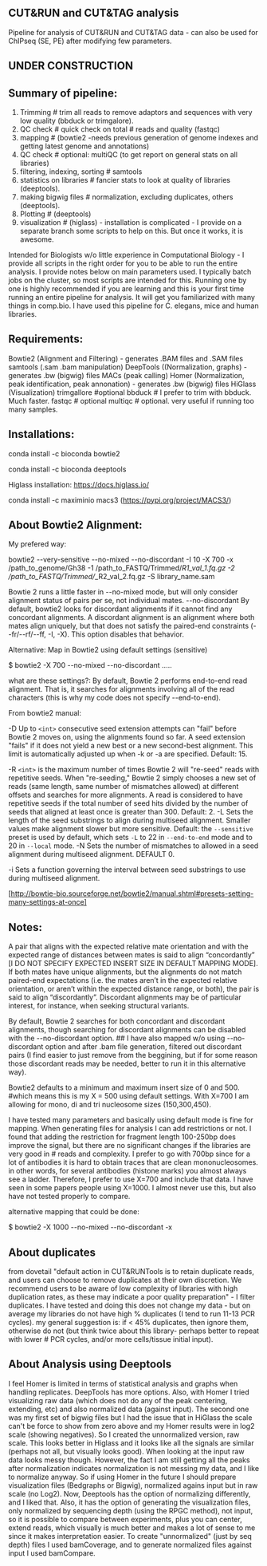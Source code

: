 ## CUT&RUN and CUT&TAG analysis
Pipeline for analysis of CUT&RUN and CUT&TAG data - can also be used for ChIPseq (SE, PE) after modifying few parameters.
## UNDER CONSTRUCTION

## Summary of pipeline:

1. Trimming # trim all reads to remove adaptors and sequences with very low quality (bbduck or trimgalore). 
2. QC check # quick check on total # reads and quality (fastqc)
3. mapping # (bowtie2 -needs previous generation of genome indexes and getting latest genome and annotations)
4. QC check # optional: multiQC (to get report on general stats on all libraries)
5. filtering, indexing, sorting # samtools 
6. statistics on libraries # fancier stats to look at quality of libraries (deeptools). 
7. making bigwig files # normalization, excluding duplicates, others (deeptools).
8. Plotting # (deeptools)
9. visualization # (higlass) - installation is complicated - I provide on a separate branch some scripts to help on this. But once it works, it is awesome.

Intended for Biologists w/o little experience in Computational Biology - I provide all scripts in the right order for you to be able to run the entire analysis. I provide notes below on main parameters used.
I typically batch jobs on the cluster, so most scripts are intended for this. Running one by one is highly recommended if you are learning and this is your first time running an entire pipeline for analysis. It will get you familiarized with many things in comp.bio.
I have used this pipeline for C. elegans, mice and human libraries.

## Requirements:
Bowtie2 (Alignment and Filtering) - generates .BAM files and .SAM files
samtools (.sam .bam manipulation)
DeepTools ((Normalization, graphs) - generates .bw (bigwig) files
MACs (peak calling)
Homer (Normalization, peak identification, peak annonation) - generates .bw (bigwig) files
HiGlass (Visualization) 
trimgallore #optional
bbduck # I prefer to trim with bbduck. Much faster.
fastqc # optional
multiqc # optional. very useful if running too many samples.

## Installations:

conda install -c bioconda bowtie2 

conda install -c bioconda deeptools

Higlass installation: https://docs.higlass.io/

conda install -c maximinio macs3 (https://pypi.org/project/MACS3/)

## About Bowtie2 Alignment:
My prefered way:

bowtie2 --very-sensitive --no-mixed --no-discordant -I 10 -X 700 -x /path_to_genome/Gh38 -1 /path_to_FASTQ/Trimmed/*R1_val_1.fq.gz -2 /path_to_FASTQ/Trimmed/*_R2_val_2.fq.gz -S library_name.sam

Bowtie 2 runs a little faster in --no-mixed mode, but will only consider alignment status of pairs per se, not individual mates.
--no-discordant By default, bowtie2 looks for discordant alignments if it cannot find any concordant alignments. A discordant alignment is an alignment where both mates align uniquely, but that does not satisfy the paired-end constraints (--fr/--rf/--ff, -I, -X). This option disables that behavior.

Alternative: Map in Bowtie2 using default settings (sensitive) 

$ bowtie2 -X 700 --no-mixed --no-discordant ..... 

what are these settings?:
By default, Bowtie 2 performs end-to-end read alignment. That is, it searches for alignments involving all of the read characters (this is why my code does not specify --end-to-end).

From bowtie2 manual:

-D <int>
        Up to `<int>` consecutive seed extension attempts can "fail" before Bowtie 2
        moves on, using the alignments found so far.  A seed extension "fails" if it
        does not yield a new best or a new second-best alignment.  This limit is
        automatically adjusted up when -k or -a are specified.  Default: 15.

-R <int>
        `<int>` is the maximum number of times Bowtie 2 will "re-seed" reads with
        repetitive seeds. When "re-seeding," Bowtie 2 simply chooses a new set of reads
        (same length, same number of mismatches allowed) at different offsets and
        searches for more alignments.  A read is considered to have repetitive seeds if
        the total number of seed hits divided by the number of seeds that aligned at
        least once is greater than 300.  Default: 2.
-L <int>
        Sets the length of the seed substrings to align during multiseed alignment.
        Smaller values make alignment slower but more sensitive. Default: the
        `--sensitive` preset is used by default, which sets `-L` to 22 in
        `--end-to-end` mode and to 20 in `--local` mode.
-N <int>
        Sets the number of mismatches to allowed in a seed alignment during multiseed
        alignment. DEFAULT 0.

-i <func>
Sets a function governing the interval between seed substrings to use during multiseed alignment. 

[http://bowtie-bio.sourceforge.net/bowtie2/manual.shtml#presets-setting-many-settings-at-once]

## Notes:

A pair that aligns with the expected relative mate orientation and with the expected range of distances between mates is said to align “concordantly” [I DO NOT SPECIFY EXPECTED INSERT SIZE IN DEFAULT MAPPING MODE]. If both mates have unique alignments, but the alignments do not match paired-end expectations (i.e. the mates aren’t in the expected relative orientation, or aren’t within the expected distance range, or both), the pair is said to align “discordantly”. Discordant alignments may be of particular interest, for instance, when seeking structural variants.

By default, Bowtie 2 searches for both concordant and discordant alignments, though searching for discordant alignments can be disabled with the --no-discordant option. ## I have also mapped w/o using --no-discordant option and after .bam file generation, filtered out discordant pairs (I find easier to just remove from the beggining, but if for some reason those discordant reads may be needed, better to run it in this alternative way).
  
Bowtie2 defaults to a minimum and maximum insert size of 0 and 500. #which means this is my X = 500 using default settings. With X=700 I am allowing for mono, di and tri nucleosome sizes (150,300,450). 

I have tested many parameters and basically using default mode is fine for mapping. When generating files for analysis I can add restrictions or not. I found that adding the restriction for fragment length 100-250bp does improve the signal, but there are no significant changes if the libraries are very good in # reads and complexity. I prefer to go with 700bp since for a lot of antibodies it is hard to obtain traces that are clean mononucleosomes. in other words, for several antibodies (histone marks) you almost always see a ladder. Therefore, I prefer to use X=700 and include that data.
I have seen in some papers people using X=1000. I almost never use this, but also have not tested properly to compare.

alternative mapping that could be done:

$ bowtie2 -X 1000 --no-mixed --no-discordant -x 
  
## About duplicates
  
from dovetail "default action in CUT&RUNTools is to retain duplicate reads, and users can choose to remove duplicates at their own discretion. We recommend users to be aware of low complexity of libraries with high duplication rates, as these may indicate a poor quality preparation" - I filter duplicates. I have tested and doing this does not change my data - but on average my libraries do not have high % duplicates (I tend to run 11-13 PCR cycles).
  my general suggestion is: if < 45% duplicates, then ignore them, otherwise do not (but think twice about this library- perhaps better to repeat with lower # PCR cycles, and/or more cells/tissue initial input).
  
## About Analysis using Deeptools
  
I feel Homer is limited in terms of statistical analysis and graphs when handling replicates. DeepTools has more options. Also, with Homer I tried visualizing raw data (which does not do any of the peak centering, extending, etc) and also normalized data (against input). The second one was my first set of bigwig files but I had the issue that in HiGlass the scale can't be force to show from zero above and my Homer results were in log2 scale (showing negatives). So I created the unnormalized version, raw scale. This looks better in Higlass and it looks like all the signals are similar (perhaps not all, but visually looks good). When looking at the input raw data looks messy though. However, the fact I am still getting all the peaks after normalization indicates normalization is not messing my data, and I like to normalize anyway. So if using Homer in the future I should prepare visualization files (Bedgraphs or Bigwig), normalized agains input but in raw scale (no Log2).
Now, Deeptools has the option of normalizing differently, and I liked that. Also, it has the option of generating the visualization files, only normalized by sequencing depth (using the RPGC method), not input, so it is possible to compare between experiments, plus you can center, extend reads, which visually is much better and makes a lot of sense to me since it makes interpretation easier. To create "unnormalized" (just by seq depth) files I used bamCoverage, and to generate normalized files against input I used bamCompare. 

